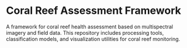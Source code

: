 # Coral Reef Assessment Framework

A framework for coral reef health assessment based on multispectral imagery and field data. This repository includes processing tools, classification models, and visualization utilities for coral reef monitoring.
